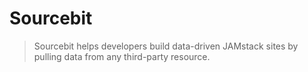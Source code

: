 # Sourcebit

> Sourcebit helps developers build data-driven JAMstack sites by pulling data from any third-party resource.
